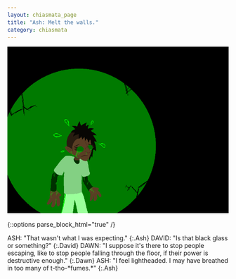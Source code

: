 ```yaml
---
layout: chiasmata_page
title: "Ash: Melt the walls."
category: chiasmata
---
```


![137](/chiasmata/images/narrative/136.gif)

{::options parse_block_html="true" /}
<div class="dialogue">
ASH: "That wasn't what I was expecting." 
{:.Ash}
DAVID: "Is that black glass or something?" 
{:.David}
DAWN: "I suppose it's there to stop people escaping, like to stop people falling through the floor, if their power is destructive enough." 
{:.Dawn}
ASH: "I feel lightheaded. I may have breathed in too many of t-tho-*fumes.*" 
{:.Ash}
</div>